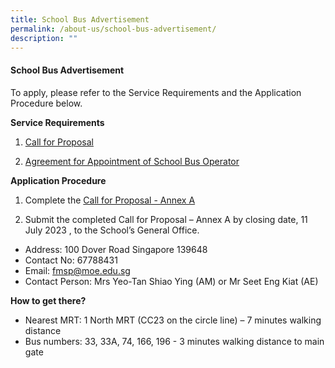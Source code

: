 ```yaml
---
title: School Bus Advertisement
permalink: /about-us/school-bus-advertisement/
description: ""
---
```

#### School Bus Advertisement

To apply, please refer to the Service Requirements and the Application Procedure below.

**Service Requirements**
1.	[Call for Proposal](/files/2023/attachment_1_call_for_proposals_by_school_(version_june_2023)_v2.pdf)
 
2.	[Agreement for Appointment of School Bus Operator](/files/2023/ATTACHMENT_3_Agreement_for_Appointment_of_School_Bus_Operator_(Version_June_2023)_v2.pdf) 

**Application Procedure**

1. Complete the [Call for Proposal - Annex A](/files/2023/ATTACHMENT_2_Call_for_Proposal_-_Annex_A_(Version_June_2023)_v2.pdf) 

2. Submit the completed Call for Proposal – Annex A by closing date, 11 July 2023 , to the School’s General Office.

* Address: 100 Dover Road Singapore 139648
* Contact No: 67788431
* Email: fmsp@moe.edu.sg
* Contact Person: Mrs Yeo-Tan Shiao Ying (AM) or Mr Seet Eng Kiat (AE) 

**How to get there?**
* Nearest MRT: 1 North MRT (CC23 on the circle line) – 7 minutes walking distance
* Bus numbers: 33, 33A, 74, 166, 196 - 3 minutes walking distance to main gate